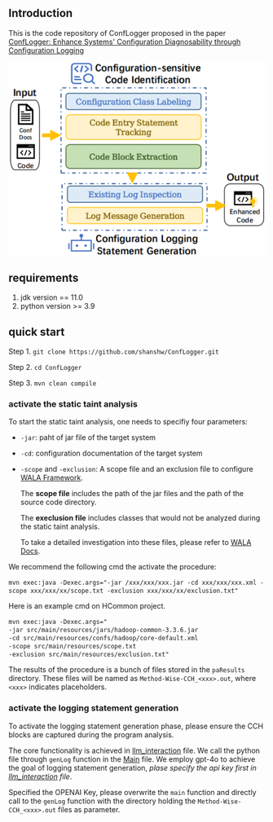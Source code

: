 ## Introduction
This is the code repository of ConfLogger proposed in the paper [ConfLogger: Enhance Systems' Configuration Diagnosability through Configuration Logging](https://arxiv.org/abs/2508.20977)

![Overview](fig/overview.png)

## requirements
1. jdk version == 11.0
2. python version >= 3.9

## quick start 
Step 1. `git clone https://github.com/shanshw/ConfLogger.git`

Step 2. `cd ConfLogger`

Step 3. `mvn clean compile`
### activate the static taint analysis 
To start the static taint analysis, one needs to specifiy four parameters:
- `-jar`: paht of jar file of the target system
- `-cd`: configuration documentation of the target system
- `-scope` and `-exclusion`: A scope file and an exclusion file to configure [WALA Framework](https://github.com/wala/WALA).

    The **scope file** includes the path of the jar files and the path of the source code directory.
    
    The **execlusion file** includes classes that would not be analyzed during the static taint analysis.

    To take a detailed investigation into these files, please refer to [WALA Docs](https://github.com/wala/WALA/wiki/Analysis-Scope).

We recommend the following cmd the activate the procedure:

    mvn exec:java -Dexec.args="-jar /xxx/xxx/xxx.jar -cd xxx/xxx/xxx.xml -scope xxx/xxx/xx/scope.txt -exclusion xxx/xxx/xx/exclusion.txt"

Here is an example cmd on HCommon project. 

    mvn exec:java -Dexec.args="
    -jar src/main/resources/jars/hadoop-common-3.3.6.jar 
    -cd src/main/resources/confs/hadoop/core-default.xml 
    -scope src/main/resources/scope.txt 
    -exclusion src/main/resources/exclusion.txt"

The results of the procedure is a bunch of files stored in the `paResults` directory. 
These files will be named as `Method-Wise-CCH_<xxx>.out`, where `<xxx>` indicates placeholders.

### activate the logging statement generation
To activate the logging statement generation phase, please ensure the CCH blocks are captured during the program analysis.

The core functionality is achieved in [llm_interaction](src/PYTHON/llm_interatction.py) file. 
We call the python file through `genLog` function in the [Main](src/JAVA/main/java/org/example/Main.java) file. 
We employ gpt-4o to achieve the goal of logging statement generation, *plase specify the api key first in [llm_interaction](PythonCode/llm_interatction.py) file*. 

Specified the OPENAI Key, please overwrite the `main` function and directly call to the `genLog` function with the directory holding the `Method-Wise-CCH_<xxx>.out` files as parameter.
